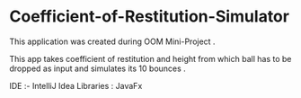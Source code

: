 # Coefficient-of-Restitution-Simulator

This application was created during OOM Mini-Project .

This app takes coefficient of restitution and height from which ball has to be dropped as input and simulates its 10 bounces .

IDE :- IntelliJ Idea
Libraries : JavaFx

